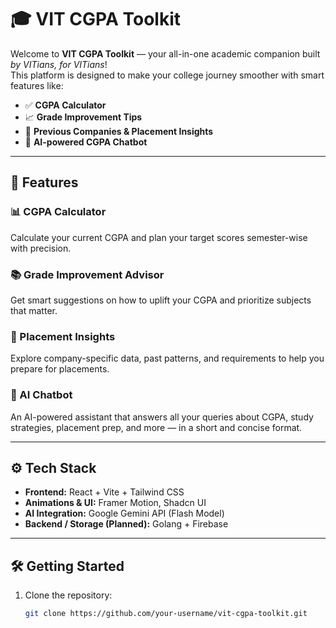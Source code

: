 # 🎓 VIT CGPA Toolkit

Welcome to **VIT CGPA Toolkit** — your all-in-one academic companion built *by VITians, for VITians*!  
This platform is designed to make your college journey smoother with smart features like:

- ✅ **CGPA Calculator**
- 📈 **Grade Improvement Tips**
- 💼 **Previous Companies & Placement Insights**
- 🤖 **AI-powered CGPA Chatbot**

---

## 🚀 Features

### 📊 CGPA Calculator
Calculate your current CGPA and plan your target scores semester-wise with precision.

### 📚 Grade Improvement Advisor
Get smart suggestions on how to uplift your CGPA and prioritize subjects that matter.

### 🏢 Placement Insights
Explore company-specific data, past patterns, and requirements to help you prepare for placements.

### 💬 AI Chatbot
An AI-powered assistant that answers all your queries about CGPA, study strategies, placement prep, and more — in a short and concise format.

---

## ⚙️ Tech Stack

- **Frontend:** React + Vite + Tailwind CSS  
- **Animations & UI:** Framer Motion, Shadcn UI  
- **AI Integration:** Google Gemini API (Flash Model)  
- **Backend / Storage (Planned):** Golang + Firebase  

---

## 🛠️ Getting Started

1. Clone the repository:
   ```bash
   git clone https://github.com/your-username/vit-cgpa-toolkit.git
